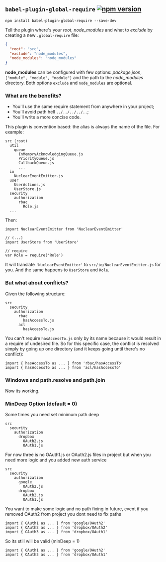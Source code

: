## `babel-plugin-global-require` [![npm version](https://badge.fury.io/js/babel-plugin-global-require.svg)](http://badge.fury.io/js/babel-plugin-global-require)
```
npm install babel-plugin-global-require --save-dev
```

Tell the plugin where's your *root*, *node_modules* and what to *exclude* by creating a new `.global-require` file:

```JSON
{
  "root": "src",
  "exclude": "node_modules",
  "node_modules": "node_modules"
}
```

**node_modules** can be configured with few options: *package.json*, `["module", "module", "module"]` and the path to the *node_modules* directory. Both options `exclude` and `node_modules` are optional.

### What are the benefits?
- You'll use the same require statement from anywhere in your project;
- You'll avoid path hell `../../../../..`;
- You'll write a more concise code.

This plugin is convention based: the alias is always the name of the file. For example:
```
src (root)
  util
    queue
      InMemoryAcknowledgingQueue.js
      PriorityQueue.js
      CallbackQueue.js
      ...
  io
    NuclearEventEmitter.js
  user
    UserActions.js
    UserStore.js
  security
    authorization
      rbac
        Role.js
  ...
```

Then:
```JS
import NuclearEventEmitter from 'NuclearEventEmitter'

// (...)
import UserStore from 'UserStore'

// require
var Role = require('Role')
```

It will translate `'NuclearEventEmitter'` to `src/io/NuclearEventEmitter.js` for you. And the same happens to `UserStore` and `Role`.

### But what about conflicts?
Given the following structure:
```
src
  security
    authorization
      rbac
        hasAccessTo.js
      acl
        hasAccessTo.js
```

You can't require `hasAccessTo.js` only by its name because it would result in a require of undesired file. So for this specific case, the conflict is resolved simply by going up one directory (and it keeps going until there's no conflict):

```JS
import { hasAccessTo as ... } from 'rbac/hasAccessTo'
import { hasAccessTo as ... } from 'acl/hasAccessTo'
```

### Windows and path.resolve and path.join

Now its working.

### MinDeep Option (default = 0)

Some times you need set minimum path deep 

```
src
  security
    authorization
      dropbox
        OAuth2.js
        OAuth1.js
```

For now three is no OAuth1.js or OAuth2.js files in project but when you need more logic and you added new auth service
```
src
  security
    authorization
      google
        OAuth2.js
      dropbox
        OAuth2.js
        OAuth1.js
```

You want to make some logic and no path fixing in future, event if you removed OAuth2 from project you dont need to fix paths

```JS
import { OAuth1 as ... } from 'google/OAuth2'
import { OAuth2 as ... } from 'dropbox/OAuth2'
import { OAuth3 as ... } from 'dropbox/OAuth1'
```
So its still will be valid (minDeep = 1)
```JS
import { OAuth1 as ... } from 'google/OAuth2'
import { OAuth3 as ... } from 'dropbox/OAuth1'
```

